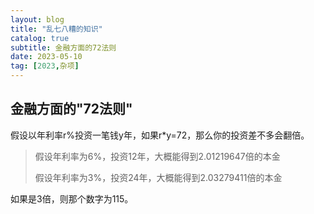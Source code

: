 ```yaml
---
layout: blog
title: "乱七八糟的知识"
catalog: true
subtitle: 金融方面的72法则
date: 2023-05-10
tag: [2023,杂项]
---
```


## 金融方面的"72法则"

假设以年利率r%投资一笔钱y年，如果r*y=72，那么你的投资差不多会翻倍。
> 假设年利率为6%，投资12年，大概能得到2.01219647倍的本金
> 
> 假设年利率为3%，投资24年，大概能得到2.03279411倍的本金

如果是3倍，则那个数字为115。